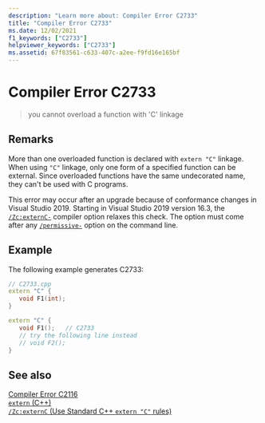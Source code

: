 ```yaml
---
description: "Learn more about: Compiler Error C2733"
title: "Compiler Error C2733"
ms.date: 12/02/2021
f1_keywords: ["C2733"]
helpviewer_keywords: ["C2733"]
ms.assetid: 67f83561-c633-407c-a2ee-f9fd16e165bf
---
```

# Compiler Error C2733

> you cannot overload a function with 'C' linkage

## Remarks

More than one overloaded function is declared with `extern "C"` linkage. When using `"C"` linkage, only one form of a specified function can be external. Since overloaded functions have the same undecorated name, they can't be used with C programs.

This error may occur after an upgrade because of conformance changes in Visual Studio 2019. Starting in Visual Studio 2019 version 16.3, the [`/Zc:externC-`](../../build/reference/zc-externc.md) compiler option relaxes this check. The option must come after any [`/permissive-`](../../build/reference/permissive-standards-conformance.md) option on the command line.

## Example

The following example generates C2733:

```cpp
// C2733.cpp
extern "C" {
   void F1(int);
}

extern "C" {
   void F1();   // C2733
   // try the following line instead
   // void F2();
}
```

## See also

[Compiler Error C2116](../compiler-errors-1/compiler-error-c2116.md)\
[`extern` (C++)](../../cpp/extern-cpp.md)\
[`/Zc:externC` (Use Standard C++ `extern "C"` rules)](../../build/reference/zc-externc.md)
